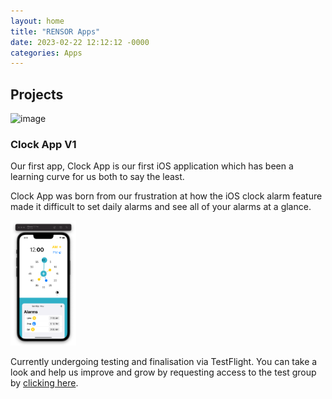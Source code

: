 ```yaml
---
layout: home
title: "RENSOR Apps"
date: 2023-02-22 12:12:12 -0000
categories: Apps
---
```


<!-- ![image](https://user-images.githubusercontent.com/92299/220574713-c0d4f0c3-a284-410f-a59e-d3b5a84e47ba.png) --> 

## Projects

![image](https://user-images.githubusercontent.com/92299/220574806-efecbde8-0ea5-4b81-bddf-9fe7b43da2ee.png)

### Clock App V1

Our first app, Clock App is our first iOS application which has been a learning curve for us both to say the least.

Clock App was born from our frustration at how the iOS clock alarm feature made it difficult to set daily alarms
and see all of your alarms at a glance.

<img style="height: 200px;" src="/assets/images/eat_pray_love.png" />
 
Currently undergoing testing and finalisation via TestFlight. You can take a look and help us improve and grow by
requesting access to the test group by [clicking here](https://testflight.apple.com/join/hnngxtcL). 
